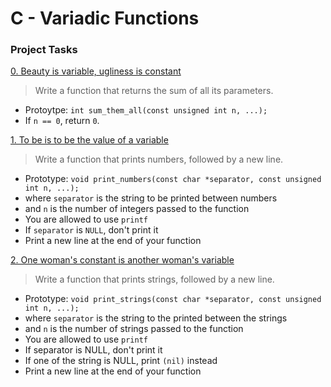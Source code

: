 # C - Variadic Functions

### Project Tasks
[0. Beauty is variable, ugliness is constant](./0-sum_them_all.c)
> Write a function that returns the sum of all its parameters.
- Protoytpe: `int sum_them_all(const unsigned int n, ...);`
- If `n == 0`, return `0`.

[1. To be is to be the value of a variable](./1-print_numbers.c)
> Write a function that prints numbers, followed by a new line.
- Prototype: `void print_numbers(const char *separator, const unsigned int n, ...);`
- where `separator` is the string to be printed between numbers
- and `n` is the number of integers passed to the function
- You are allowed to use `printf`
- If `separator` is `NULL`, don't print it
- Print a new line at the end of your function

[2. One woman's constant is another woman's variable](./2-print_numbers.c)
> Write a function that prints strings, followed by a new line.
- Prototype: `void print_strings(const char *separator, const unsigned int n, ...);`
- where `separator` is the string to the printed between the strings
- and `n` is the number of strings passed to the function
- You are allowed to use `printf`
- If separator is NULL, don't print it
- If one of the string is NULL, print `(nil)` instead
- Print a new line at the end of your function
 
